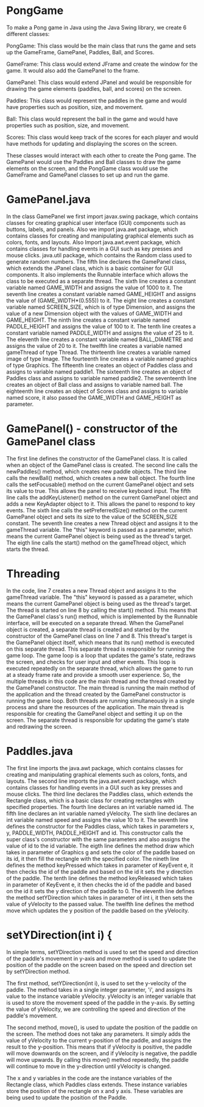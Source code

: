 # PongGame

To make a Pong game in Java using the Java Swing library, we create 6 different classes:

PongGame: This class would be the main class that runs the game and sets up the GameFrame, GamePanel, Paddles, Ball, and Scores.

GameFrame: This class would extend JFrame and create the window for the game. It would also add the GamePanel to the frame.

GamePanel: This class would extend JPanel and would be responsible for drawing the game elements (paddles, ball, and scores) on the screen.

Paddles: This class would represent the paddles in the game and would have properties such as position, size, and movement.

Ball: This class would represent the ball in the game and would have properties such as position, size, and movement.

Scores: This class would keep track of the scores for each player and would have methods for updating and displaying the scores on the screen.

These classes would interact with each other to create the Pong game. The GamePanel would use the Paddles and Ball classes to draw the game elements on the screen, and the PongGame class would use the GameFrame and GamePanel classes to set up and run the game.




# GamePanel.java 
 In the class GamePanel we first import javax.swing package, which contains classes for creating graphical user interface (GUI) components such as buttons, labels, and panels. 
 Also we import java.awt package, which contains classes for creating and manipulating graphical elements such as colors, fonts, and layouts.
 Also Import java.awt.event package, which contains classes for handling events in a GUI such as key presses and mouse clicks.
 java.util package, which contains the Random class used to generate random numbers.
The fifth line declares the GamePanel class, which extends the JPanel class, which is a basic container for GUI components. It also implements the Runnable interface which allows the class to be executed as a separate thread.
The sixth line creates a constant variable named GAME_WIDTH and assigns the value of 1000 to it.
The seventh line creates a constant variable named GAME_HEIGHT and assigns the value of (GAME_WIDTH*(0.555)) to it.
The eight line creates a constant variable named SCREEN_SIZE, which is of type Dimension, and assigns the value of a new Dimension object with the values of GAME_WIDTH and GAME_HEIGHT.
The ninth line creates a constant variable named PADDLE_HEIGHT and assigns the value of 100 to it.
The tenth line creates a constant variable named PADDLE_WIDTH and assigns the value of 25 to it.
The eleventh line creates a constant variable named BALL_DIAMETRE and assigns the value of 20 to it.
The twelfth line creates a variable named gameThread of type Thread.
The thirteenth line creates a variable named image of type Image.
The fourteenth line creates a variable named graphics of type Graphics.
The fifteenth line creates an object of Paddles class and assigns to variable named paddle1.
The sixteenth line creates an object of Paddles class and assigns to variable named paddle2.
The seventeenth line creates an object of Ball class and assigns to variable named ball.
The eighteenth line creates an object of Scores class and assigns to variable named score, it also passed the GAME_WIDTH and GAME_HEIGHT as parameter.

# GamePanel() - constructor of the GamePanel class
The first line defines the constructor of the GamePanel class. It is called when an object of the GamePanel class is created.
The second line calls the newPaddles() method, which creates new paddle objects.
The third line calls the newBall() method, which creates a new ball object.
The fourth line calls the setFocusable() method on the current GamePanel object and sets its value to true. This allows the panel to receive keyboard input.
The fifth line calls the addKeyListener() method on the current GamePanel object and adds a new KeyAdapter object to it. This allows the panel to respond to key events.
The sixth line calls the setPreferredSize() method on the current GamePanel object and sets its size to the value of the SCREEN_SIZE constant.
The seventh line creates a new Thread object and assigns it to the gameThread variable. The "this" keyword is passed as a parameter, which means the current GamePanel object is being used as the thread's target.
The eigth line calls the start() method on the gameThread object, which starts the thread.

# Threading 
In the code, line 7 creates a new Thread object and assigns it to the gameThread variable. The "this" keyword is passed as a parameter, which means the current GamePanel object is being used as the thread's target. The thread is started on line 8 by calling the start() method. This means that the GamePanel class's run() method, which is implemented by the Runnable interface, will be executed on a separate thread.
When the GamePanel object is created, a separate thread is created and started by the constructor of the GamePanel class on line 7 and 8. This thread's target is the GamePanel object itself, which means that its run() method is executed on this separate thread.
This separate thread is responsible for running the game loop. The game loop is a loop that updates the game's state, redraws the screen, and checks for user input and other events. This loop is executed repeatedly on the separate thread, which allows the game to run at a steady frame rate and provide a smooth user experience.
So, the multiple threads in this code are the main thread and the thread created by the GamePanel constructor. The main thread is running the main method of the application and the thread created by the GamePanel constructor is running the game loop. Both threads are running simultaneously in a single process and share the resources of the application. The main thread is responsible for creating the GamePanel object and setting it up on the screen. The separate thread is responsible for updating the game's state and redrawing the screen.


# Paddles.java
The first line imports the java.awt package, which contains classes for creating and manipulating graphical elements such as colors, fonts, and layouts.
The second line imports the java.awt.event package, which contains classes for handling events in a GUI such as key presses and mouse clicks.
The third line declares the Paddles class, which extends the Rectangle class, which is a basic class for creating rectangles with specified properties.
The fourth line declares an int variable named id.
The fifth line declares an int variable named yVelocity.
The sixth line declares an int variable named speed and assigns the value 10 to it.
The seventh line defines the constructor for the Paddles class, which takes in parameters x, y, PADDLE_WIDTH, PADDLE_HEIGHT and id. This constructor calls the super class's constructor with the same parameters and also assigns the value of id to the id variable.
The eigth line defines the method draw which takes in parameter of Graphics g and sets the color of the paddle based on its id, it then fill the rectangle with the specified color.
The nineth line defines the method keyPressed which takes in parameter of KeyEvent e, it then checks the id of the paddle and based on the id it sets the y direction of the paddle.
The tenth line defines the method keyReleased which takes in parameter of KeyEvent e, it then checks the id of the paddle and based on the id it sets the y direction of the paddle to 0.
The eleventh line defines the method setYDirection which takes in parameter of int i, it then sets the value of yVelocity to the passed value.
The twelfth line defines the method move which updates the y position of the paddle based on the yVelocity.

# setYDirection(int i) {
In simple terms, setYDirection method is used to set the speed and direction of the paddle's movement in y-axis and move method is used to update the position of the paddle on the screen based on the speed and direction set by setYDirection method.

The first method, setYDirection(int i), is used to set the y-velocity of the paddle. The method takes in a single integer parameter, 'i', and assigns its value to the instance variable yVelocity. yVelocity is an integer variable that is used to store the movement speed of the paddle in the y-axis. By setting the value of yVelocity, we are controlling the speed and direction of the paddle's movement.

The second method, move(), is used to update the position of the paddle on the screen. The method does not take any parameters. It simply adds the value of yVelocity to the current y-position of the paddle, and assigns the result to the y-position. This means that if yVelocity is positive, the paddle will move downwards on the screen, and if yVelocity is negative, the paddle will move upwards. By calling this move() method repeatedly, the paddle will continue to move in the y-direction until yVelocity is changed.

The x and y variables in the code are the instance variables of the Rectangle class, which Paddles class extends. These instance variables store the position of the rectangle on x and y axis. These variables are being used to update the position of the Paddle.


